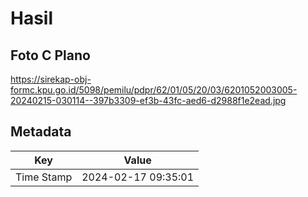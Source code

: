 # Hasil

## Foto C Plano

https://sirekap-obj-formc.kpu.go.id/5098/pemilu/pdpr/62/01/05/20/03/6201052003005-20240215-030114--397b3309-ef3b-43fc-aed6-d2988f1e2ead.jpg


## Metadata

| Key        | Value               |
| ---------- | ------------------- |
| Time Stamp | 2024-02-17 09:35:01 |



